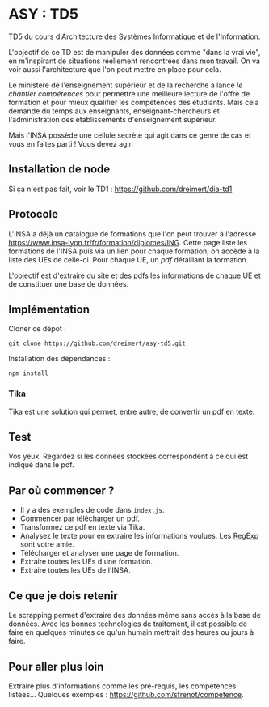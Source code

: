 # ASY : TD5

TD5 du cours d'Architecture des Systèmes Informatique et de l'Information.

L'objectif de ce TD est de manipuler des données comme "dans la vrai vie", en m'inspirant de situations réellement rencontrées dans mon travail. On va voir aussi l'architecture que l'on peut mettre en place pour cela.

Le ministère de l'enseignement supérieur et de la recherche a lancé *le chantier compétences* pour permettre une meilleure lecture de l'offre de formation et pour mieux qualifier les compétences des étudiants. Mais cela demande du temps aux enseignants, enseignant-chercheurs et l'administration des établissements d'enseignement supérieur.

Mais l'INSA possède une cellule secrète qui agit dans ce genre de cas et vous en faites parti ! Vous devez agir.

## Installation de node

Si ça n'est pas fait, voir le TD1 : https://github.com/dreimert/dia-td1

## Protocole

L'INSA a déjà un catalogue de formations que l'on peut trouver à l'adresse https://www.insa-lyon.fr/fr/formation/diplomes/ING. Cette page liste les formations de l'INSA puis via un lien pour chaque formation, on accède à la liste des UEs de celle-ci. Pour chaque UE, un *pdf* détaillant la formation.

L'objectif est d'extraire du site et des pdfs les informations de chaque UE et de constituer une base de données.

## Implémentation

Cloner ce dépot :

    git clone https://github.com/dreimert/asy-td5.git

Installation des dépendances :

    npm install

### Tika

Tika est une solution qui permet, entre autre, de convertir un pdf en texte.

## Test

Vos yeux. Regardez si les données stockées correspondent à ce qui est indiqué dans le pdf.

## Par où commencer ?

* Il y a des exemples de code dans `index.js`.
* Commencer par télécharger un pdf.
* Transformez ce pdf en texte via Tika.
* Analysez le texte pour en extraire les informations voulues. Les [RegExp](https://developer.mozilla.org/fr/docs/Web/JavaScript/Reference/Objets_globaux/RegExp) sont votre amie.
* Télécharger et analyser une page de formation.
* Extraire toutes les UEs d'une formation.
* Extraire toutes les UEs de l'INSA.

## Ce que je dois retenir

Le scrapping permet d'extraire des données même sans accès à la base de données. Avec les bonnes technologies de traitement, il est possible de faire en quelques minutes ce qu'un humain mettrait des heures ou jours à faire.

## Pour aller plus loin

Extraire plus d'informations comme les pré-requis, les compétences listées... Quelques exemples : https://github.com/sfrenot/competence.
